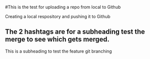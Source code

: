 #This is the test for uploading a repo from local to Github

Creating a local respository and pushing it to Github

## The 2 hashtags are for a subheading test the merge to see which gets merged.

This is a subheading to test the feature git branching

